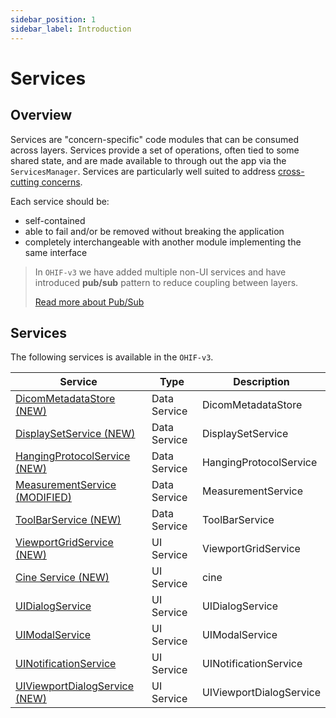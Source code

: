 ```yaml
---
sidebar_position: 1
sidebar_label: Introduction
---
```

# Services


## Overview
Services are "concern-specific" code modules that can be consumed across layers. Services provide
a set of operations, often tied to some shared state, and are made available to
through out the app via the `ServicesManager`. Services are particularly well suited to
address [cross-cutting concerns][cross-cutting-concerns].

Each service should be:

- self-contained
- able to fail and/or be removed without breaking the application
- completely interchangeable with another module implementing the same interface


> In `OHIF-v3` we have added multiple non-UI services and have introduced **pub/sub** pattern to reduce coupling between layers.
>
> [Read more about Pub/Sub](./pubsub.md)


## Services
The following services is available in the `OHIF-v3`.

<table>
    <thead>
        <tr>
            <th>Service</th>
            <th>Type</th>
            <th>Description</th>
        </tr>
    </thead>
    <tbody>
        <tr>
            <td>
                <a href="./data/DicomMetadataStore.md">
                    DicomMetadataStore (NEW)
                </a>
            </td>
            <td>Data Service</td>
            <td>
                DicomMetadataStore
            </td>
        </tr>
        <tr>
            <td>
                <a href="./data/DisplaySetService.md">
                    DisplaySetService (NEW)
                </a>
            </td>
            <td>Data Service</td>
            <td>
                DisplaySetService
            </td>
        </tr>
        <tr>
            <td>
                <a href="./data/HangingProtocolService.md">
                    HangingProtocolService (NEW)
                </a>
            </td>
            <td>Data Service</td>
            <td>
                HangingProtocolService
            </td>
        </tr>
        <tr>
            <td>
                <a href="./data/MeasurementService.md">
                    MeasurementService (MODIFIED)
                </a>
            </td>
            <td>Data Service</td>
            <td>
                MeasurementService
            </td>
        </tr>
        <tr>
            <td>
                <a href="./data/ToolbarService.md">
                    ToolBarService (NEW)
                </a>
            </td>
            <td>Data Service</td>
            <td>
                ToolBarService
            </td>
        </tr>
        <tr>
            <td>
                <a href="./ui/ViewportGridService.md">
                    ViewportGridService (NEW)
                </a>
            </td>
            <td>UI Service</td>
            <td>
                ViewportGridService
            </td>
        </tr>
        <tr>
            <td>
                <a href="./ui/cine.md">
                    Cine Service (NEW)
                </a>
            </td>
            <td>UI Service</td>
            <td>
                cine
            </td>
        </tr>
        <tr>
            <td>
                <a href="./ui/ui-dialog-service.md">
                    UIDialogService
                </a>
            </td>
            <td>UI Service</td>
            <td>
                UIDialogService
            </td>
        </tr>
        <tr>
            <td>
                <a href="./ui/ui-modal-service.md">
                    UIModalService
                </a>
            </td>
            <td>UI Service</td>
            <td>
                UIModalService
            </td>
        </tr>
        <tr>
            <td>
                <a href="./ui/ui-notification-service.md">
                    UINotificationService
                </a>
            </td>
            <td>UI Service</td>
            <td>
                UINotificationService
            </td>
        </tr>
        <tr>
            <td>
                <a href="./ui/ui-viewport-dialog-service.md">
                    UIViewportDialogService (NEW)
                </a>
            </td>
            <td>UI Service</td>
            <td>
                UIViewportDialogService
            </td>
        </tr>
    </tbody>
</table>


<!--
  LINKS
  -->

<!-- prettier-ignore-start -->

[core-services]: https://github.com/OHIF/Viewers/tree/master/platform/core/src/services
[services-manager]: https://github.com/OHIF/Viewers/blob/master/platform/core/src/services/ServicesManager.js
[cross-cutting-concerns]: https://en.wikipedia.org/wiki/Cross-cutting_concern
<!-- prettier-ignore-end -->
